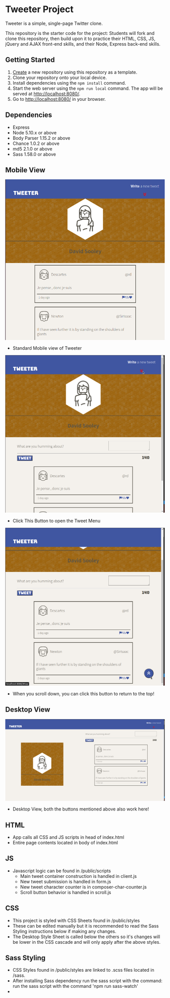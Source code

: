 # Tweeter Project

Tweeter is a simple, single-page Twitter clone.

This repository is the starter code for the project: Students will fork and clone this repository, then build upon it to practice their HTML, CSS, JS, jQuery and AJAX front-end skills, and their Node, Express back-end skills.

## Getting Started

1. [Create](https://docs.github.com/en/repositories/creating-and-managing-repositories/creating-a-repository-from-a-template) a new repository using this repository as a template.
2. Clone your repository onto your local device.
3. Install dependencies using the `npm install` command.
3. Start the web server using the `npm run local` command. The app will be served at <http://localhost:8080/>.
4. Go to <http://localhost:8080/> in your browser.

## Dependencies

- Express
- Node 5.10.x or above
- Body Parser 1.15.2 or above
- Chance 1.0.2 or above
- md5 2.1.0 or above
- Sass 1.58.0 or above

## Mobile View
![Mobile View](https://github.com/DASitby/tweeter/blob/master/public/images/Tweeter_Mobile_View.png)

- Standard Mobile view of Tweeter

![New Tweet Form](https://github.com/DASitby/tweeter/blob/master/public/images/Click_down_Field.png)

- Click This Button to open the Tweet Menu

![Scroll Button](https://github.com/DASitby/tweeter/blob/master/public/images/Scroll_Button_example.png)

- When you scroll down, you can click this button to return to the top!

## Desktop View
![Desktop View](https://github.com/DASitby/tweeter/blob/master/public/images/Tweeter_Desktop_View.png)

- Desktop View, both the buttons mentioned above also work here!

## HTML
- App calls all CSS and JS scripts in head of index.html
- Entire page contents located in body of index.html 

## JS
- Javascript logic can be found in /public/scripts
  - Main tweet container construction is handled in client.js
  - New tweet submission is handled in form.js
  - New tweet character counter is in composer-char-counter.js  
  - Scroll button behavior is handled in scroll.js

## CSS
- This project is styled with CSS Sheets found in /public/styles
- These can be edited manually but it is recommended to read the Sass Styling instructions below if making any changes.
- The Desktop Style Sheet is called below the others so it's changes will be lower in the CSS cascade and will only apply after the above styles.

## Sass Styling
- CSS Styles found in /public/styles are linked to .scss files located in /sass.
- After installing Sass dependency run the sass script with the command: run the sass script with the command 'npm run sass-watch'
- 